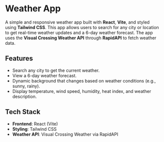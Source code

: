 # Weather App

A simple and responsive weather app built with **React**, **Vite**, and styled using **Tailwind CSS**. This app allows users to search for any city or location to get real-time weather updates and a 6-day weather forecast. The app uses the **Visual Crossing Weather API** through **RapidAPI** to fetch weather data.

## Features
- Search any city to get the current weather.
- View a 6-day weather forecast.
- Dynamic background that changes based on weather conditions (e.g., sunny, rainy).
- Display temperature, wind speed, humidity, heat index, and weather description.

## Tech Stack
- **Frontend**: React (Vite)
- **Styling**: Tailwind CSS
- **Weather API**: Visual Crossing Weather via RapidAPI


